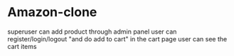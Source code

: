 # Amazon-clone
superuser can add product through admin panel
user can register/login/logout "and do add to cart" in the cart page user can see the cart items 
